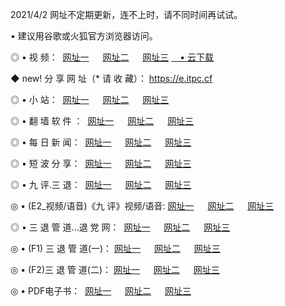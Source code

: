 <p>2021/4/2 网址不定期更新，连不上时，请不同时间再试试。
<p>• 建议用谷歌或火狐官方浏览器访问。
<p>◎ • 视 频： 
<a href="http://hxc.lexmarktr.com/" target="_blank">网址一</a> 　 
<a href="http://hqd.lexmarktr.com/" target="_blank">网址二</a> 　 
<a href="http://hqd.lexmarktr.com/b.html" target="_blank">网址三</a>
<a href="https://yadi.sk/d/d0sUeAOpal3njw" target="_blank">　• 云下载 </a></p>
<p>◆ new! 分 享 网 址（* 请 收 藏）： <a href="http://hvs.lexmarktr.com/a.html">https://e.itpc.cf</a></p>

<p>◎ • 小 站：  
<a href="http://hxc.lexmarktr.com/f.html" target="_blank">网址一</a> 　 
<a href="http://hqd.lexmarktr.com/h.html" target="_blank">网址二</a> 　 
<a href="http://hqd.lexmarktr.com/k/" target="_blank">网址三</a></p>
<p>◎ • 翻 墙 软 件 ：  
<a href="http://hxc.lexmarktr.com/ff/" target="_blank">网址一</a> 　 
<a href="http://hqd.lexmarktr.com/s/read/a1_nd.html" target="_blank">网址二</a> 　 
<a href="http://hqd.lexmarktr.com/ff/index.html" target="_blank">网址三</a></p>
<p>◎ • 每 日 新 闻：  
<a href="http://hxc.lexmarktr.com/day/" target="_blank">网址一</a> 　 
<a href="http://hqd.lexmarktr.com/day/" target="_blank">网址二</a> 　 
<a href="http://hqd.lexmarktr.com/day/index.html" target="_blank">网址三</a></p>
<p>◎ • 短 波 分 享：  
<a href="http://hxc.lexmarktr.com/h/" target="_blank">网址一</a> 　 
<a href="http://hqd.lexmarktr.com/h/" target="_blank">网址二</a> 　 
<a href="http://hqd.lexmarktr.com/h/index.html" target="_blank">网址三</a></p>
<p>◎ • 九 评.三 退：  
<a href="http://hxc.lexmarktr.com/t/" target="_blank">网址一</a> 　 
<a href="http://hqd.lexmarktr.com/v2/index.html" target="_blank">网址二</a> 　 
<a href="http://hqd.lexmarktr.com/tt/index.html" target="_blank">网址三</a> 　</p>
<p>◎ • (E2_视频/语音)《九 评》视频/语音: 
<a href="http://hqd.lexmarktr.com/7738.html" target="_blank">网址一</a> 　 
<a href="http://hqd.lexmarktr.com/7614.html" target="_blank">网址二</a> 　 
<a href="http://hqd.lexmarktr.com/7633.html" target="_blank">网址三</a></p>
<p>◎ • 三 退 管 道...退 党 网：  
<a href="http://hxc.lexmarktr.com/go/td1.html" target="_blank">网址一</a> 　 
<a href="http://hqd.lexmarktr.com/go/td2.html" target="_blank">网址二</a> 　 
<a href="http://hqd.lexmarktr.com/go/td3.html" target="_blank">网址三</a></p>
<p>◎ • (F1) 三 退 管 道(一)： 
<a href="http://hxc.lexmarktr.com/dd/" target="_blank">网址一</a> 　 
<a href="http://hqd.lexmarktr.com/s/read/a1_tdx.html" target="_blank">网址二</a> 　 
<a href="http://hqd.lexmarktr.com/dd/" target="_blank">网址三</a></p>
<p>◎ • (F2)三 退 管 道(二)： 
<a href="http://hqd.lexmarktr.com/d/" target="_blank">网址一</a> 　 
<a href="http://hxc.lexmarktr.com/d/index.html" target="_blank">网址二</a> 　 
<a href="http://hqd.lexmarktr.com/d/" target="_blank">网址三</a></p>
<p>◎ • PDF电子书：  
<a href="http://hxc.lexmarktr.com/p/" target="_blank">网址一</a> 　 
<a href="http://hqd.lexmarktr.com/p/index.html" target="_blank">网址二</a> 　 
<a href="http://hqd.lexmarktr.com/p/" target="_blank">网址三</a></p>
